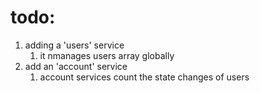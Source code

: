 # todo:

1. adding a 'users' service
    1. it nmanages users array globally
1. add an 'account' service
    1. account services count the state changes of users
